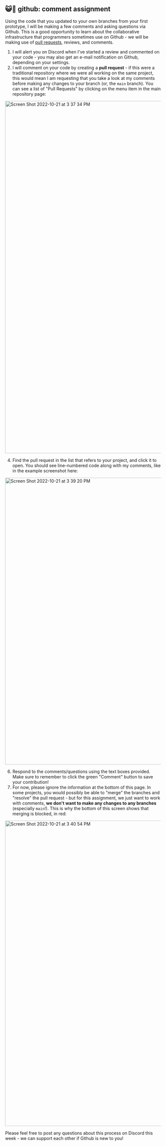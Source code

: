 ## 😺🤖 github: comment assignment

Using the code that you updated to your own branches from your first prototype, I will be making a few comments and asking questions via Github. This is a good opportunity to learn about the collaborative infrastructure that programmers sometimes use on Github - we will be making use of [pull requests](https://docs.github.com/en/pull-requests/collaborating-with-pull-requests/proposing-changes-to-your-work-with-pull-requests/about-pull-requests), reviews, and comments.

1. I will alert you on Discord when I've started a review and commented on your code - you may also get an e-mail notification on Github, depending on your settings.
2. I will comment on your code by creating a **pull request** - if this were a traditional repository where we were all working on the same project, this would mean I am requesting that you take a look at my comments before making any changes to your branch (or, the `main` branch). You can see a list of "Pull Requests" by clicking on the menu item in the main repository page:
<img width="1136" alt="Screen Shot 2022-10-21 at 3 37 34 PM" src="https://user-images.githubusercontent.com/17707843/197279667-aba15f11-25e5-4576-9a22-709d1b7c2b7a.png">

4. Find the pull request in the list that refers to your project, and click it to open. You should see line-numbered code along with my comments, like in the example screenshot here: 
<img width="925" alt="Screen Shot 2022-10-21 at 3 39 20 PM" src="https://user-images.githubusercontent.com/17707843/197279719-4578d6ad-2878-47ab-a07e-6c860aa17e81.png">

6. Respond to the comments/questions using the text boxes provided. Make sure to remember to click the green "Comment" button to save your contribution!
7. For now, please ignore the information at the bottom of this page. In some projects, you would possibly be able to "merge" the branches and "resolve" the pull request - but for this assignment, we just want to work with comments, **we don't want to make any changes to any branches** (especially `main`!). This is why the bottom of this screen shows that merging is blocked, in red:

<img width="985" alt="Screen Shot 2022-10-21 at 3 40 54 PM" src="https://user-images.githubusercontent.com/17707843/197279811-902eb8ae-d41f-4067-9cc9-4d2dd40bb73d.png">

Please feel free to post any questions about this process on Discord this week - we can support each other if Github is new to you!
